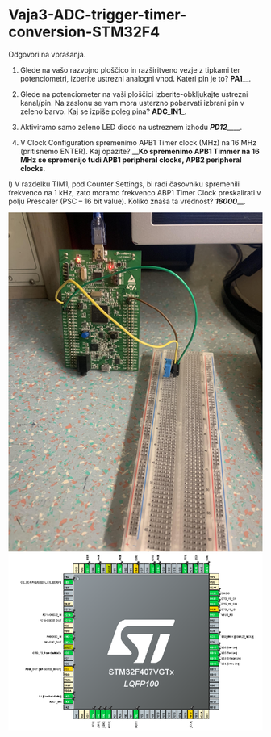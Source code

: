 # Vaja3-ADC-trigger-timer-conversion-STM32F4
Odgovori na vprašanja.

1) Glede na vašo razvojno ploščico in razširitveno vezje z tipkami ter potenciometri, izberite ustrezni analogni vhod. Kateri pin je to? ____PA1______.

2) Glede na potenciometer na vaši ploščici izberite-obkljukajte ustrezni kanal/pin. Na zaslonu se vam mora usterzno pobarvati izbrani pin v zeleno barvo. Kaj se izpiše poleg pina? ____ADC_IN1_____.

3) Aktiviramo samo zeleno LED diodo na ustreznem izhodu ___PD12_______.

4) V Clock Configuration spremenimo APB1 Timer clock (MHz) na 16 MHz (pritisnemo ENTER). Kaj opazite? ____________Ko spremenimo APB1 Timmer na 16 MHz se spremenijo tudi APB1 peripheral clocks, APB2 peripheral clocks__________.

l) V razdelku TIM1, pod Counter Settings, bi radi časovniku spremenili frekvenco na 1 kHz, zato moramo frekvenco ABP1 Timer Clock preskalirati v polju Prescaler (PSC – 16 bit value). Koliko znaša ta vrednost? _____16000_______.

![Slika vezave](https://raw.githubusercontent.com/bozoslapy/Vaja3-ADC-trigger-timer-conversion-STM32F4/main/slika%20vezave.jpg)
![Slika mikroprocesorja](https://raw.githubusercontent.com/bozoslapy/Vaja3-ADC-trigger-timer-conversion-STM32F4/main/vaja%203%20pinout.PNG)
